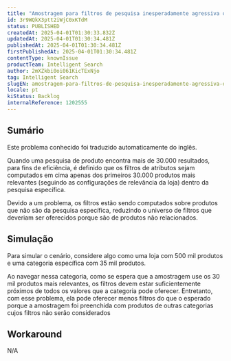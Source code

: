 ```yaml
---
title: "Amostragem para filtros de pesquisa inesperadamente agressiva omitindo valores de filtro"
id: 3r9WQkX3ptt2iWjC0xKTdM
status: PUBLISHED
createdAt: 2025-04-01T01:30:33.832Z
updatedAt: 2025-04-01T01:30:34.481Z
publishedAt: 2025-04-01T01:30:34.481Z
firstPublishedAt: 2025-04-01T01:30:34.481Z
contentType: knownIssue
productTeam: Intelligent Search
author: 2mXZkbi0oi061KicTExNjo
tag: Intelligent Search
slugEN: amostragem-para-filtros-de-pesquisa-inesperadamente-agressiva-omitindo-valores-de-filtro
locale: pt
kiStatus: Backlog
internalReference: 1202555
---
```


## Sumário

<div class="alert alert-info">
  <p>Este problema conhecido foi traduzido automaticamente do inglês.</p>
</div>


Quando uma pesquisa de produto encontra mais de 30.000 resultados, para fins de eficiência, é definido que os filtros de atributos sejam computados em cima apenas dos primeiros 30.000 produtos mais relevantes (seguindo as configurações de relevância da loja) dentro da pesquisa específica.

Devido a um problema, os filtros estão sendo computados sobre produtos que não são da pesquisa específica, reduzindo o universo de filtros que deveriam ser oferecidos porque são de produtos não relacionados.

## Simulação


Para simular o cenário, considere algo como uma loja com 500 mil produtos e uma categoria específica com 35 mil produtos.

Ao navegar nessa categoria, como se espera que a amostragem use os 30 mil produtos mais relevantes, os filtros devem estar suficientemente próximos de todos os valores que a categoria pode oferecer. Entretanto, com esse problema, ela pode oferecer menos filtros do que o esperado porque a amostragem foi preenchida com produtos de outras categorias cujos filtros não serão considerados

## Workaround


N/A

